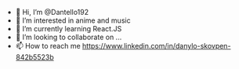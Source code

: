 - 👋 Hi, I’m @Dantello192
- 👀 I’m interested in anime and music
- 🌱 I’m currently learning React.JS
- 💞️ I’m looking to collaborate on ...
- 📫 How to reach me https://www.linkedin.com/in/danylo-skovpen-842b5523b

